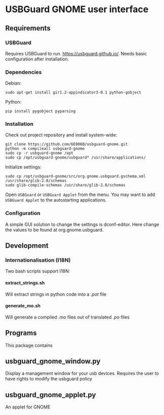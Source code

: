 # USBGuard GNOME user interface

## Requirements

### USBGuard

Requires USBGuard to run. https://usbguard.github.io/.
Needs basic configuration after installation.

### Dependencies

Debian:

```sudo apt-get install gir1.2-appindicator3-0.1 python-gobject```

Python:

```pip install pygobject pyparsing```

### Installation

Check out project repository and install system-wide:
```
git clone https://github.com/6E006B/usbguard-gnome.git
python -m compileall usbguard-gnome
sudo cp -r usbguard-gnome /opt
sudo cp /opt/usbguard-gnome/usbguard* /usr/share/applications/
```

Initialize settings:
```
sudo cp /opt/usbguard-gnome/src/org.gnome.usbguard.gschema.xml /usr/share/glib-2.0/schemas
sudo glib-compile-schemas /usr/share/glib-2.0/schemas
``` 

Open `USBGuard` or `USBGuard Applet` from the menu.
You may want to add `USBGuard Applet` to the autostarting applications.

### Configuration

A simple GUI solution to change the settings is dconf-editor.
Here change the values to be found at org.gnome.usbguard.

## Development

### Internationalisation (I18N)

Two bash scripts support I18N:

#### extract_strings.sh

Will extract strings in python code into a *.pot* file

#### generate_mo.sh

Will generate a compiled *.mo* files out of translated *.po* files

## Programs

This package contains

## usbguard_gnome_window.py

Display a management window for your usb devices. Requires the user to have rights to modify the usbguard policy

## usbguard_gnome_applet.py

An applet for GNOME
